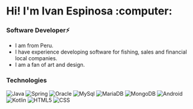 <h1>Hi! I'm Ivan Espinosa :computer: </h1>
<h3>Software Developer⚡</h3>

- I am from Peru.
- I have experience developing software for fishing, sales and financial local companies.
- I am a fan of art and design.

### Technologies
![Java](https://img.shields.io/badge/-Java-333333?style=flat&logo=java)
![Spring](https://img.shields.io/badge/-Spring-333333?style=flat&logo=spring)
![Oracle](https://img.shields.io/badge/-Oracle-333333?style=flat&logo=oracle)
![MySql](https://img.shields.io/badge/-Mysql-333333?style=flat&logo=mysql)
![MariaDB](https://img.shields.io/badge/-Mariadb-333333?style=flat&logo=mariadb)
![MongoDB](https://img.shields.io/badge/-Mongodb-333333?style=flat&logo=mongo)
![Android](https://img.shields.io/badge/-Android-333333?style=flat&logo=android)
![Kotlin](https://img.shields.io/badge/-Kotlin-333333?style=flat&logo=kotlin)
![HTML5](https://img.shields.io/badge/-HTML5-333333?style=flat&logo=HTML5)
![CSS](https://img.shields.io/badge/-CSS-333333?style=flat&logo=CSS3&logoColor=1572B6)

